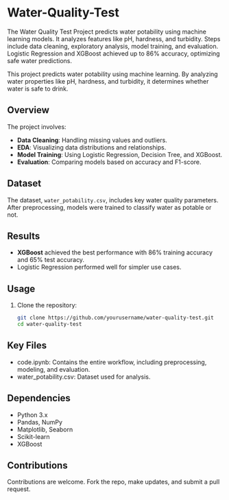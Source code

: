 # Water-Quality-Test
The Water Quality Test Project predicts water potability using machine learning models. It analyzes features like pH, hardness, and turbidity. Steps include data cleaning, exploratory analysis, model training, and evaluation. Logistic Regression and XGBoost achieved up to 86% accuracy, optimizing safe water predictions.

This project predicts water potability using machine learning. By analyzing water properties like pH, hardness, and turbidity, it determines whether water is safe to drink.

## Overview

The project involves:
- **Data Cleaning**: Handling missing values and outliers.
- **EDA**: Visualizing data distributions and relationships.
- **Model Training**: Using Logistic Regression, Decision Tree, and XGBoost.
- **Evaluation**: Comparing models based on accuracy and F1-score.

## Dataset

The dataset, `water_potability.csv`, includes key water quality parameters. After preprocessing, models were trained to classify water as potable or not.

## Results

- **XGBoost** achieved the best performance with 86% training accuracy and 65% test accuracy.
- Logistic Regression performed well for simpler use cases.


## Usage

1. Clone the repository:
   ```bash
   git clone https://github.com/yourusername/water-quality-test.git
   cd water-quality-test

## Key Files
- code.ipynb: Contains the entire workflow, including preprocessing, modeling, and evaluation.
- water_potability.csv: Dataset used for analysis.

## Dependencies
- Python 3.x
- Pandas, NumPy
- Matplotlib, Seaborn
- Scikit-learn
- XGBoost

## Contributions 
Contributions are welcome. Fork the repo, make updates, and submit a pull request.
